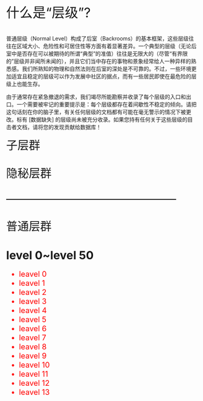 <!DOCTYPE html>
<html lang="zh-CN">

<head>
  <meta charset="utf-8">
  <meta name="viewport" content="width=device-width, initial-scale=1" />
  <title>The backrooms SX分网站</title>
  <style>
    body {
      margin: 0;
    }
  </style>
</head>

<body>
  <font style="font-size:35px">
    <p>什么是“层级”?</p>
  </font>
  <p>普通层级（Normal
    Level）构成了后室（Backrooms）的基本框架，这些层级往往在区域大小、危险性和可居住性等方面有着显著差异。一个典型的层级（无论后室中是否存在可以被期待的所谓“典型”的准值）往往是无限大的（尽管“有界限的”层级并非闻所未闻的），并且它们当中存在的事物和景象经常给人一种异样的熟悉感。我们所熟知的物理和自然法则在后室的深处是不可靠的。不过，一些环境更加适宜且稳定的层级可以作为发展中社区的据点，而有一些居民即使在最危险的层级上也能生存。
  </p>
<p> 由于通常存在紧急撤退的需求，我们竭尽所能勘察并收录了每个层级的入口和出口。一个需要被牢记的重要提示是：每个层级都存在着间歇性不稳定的倾向。请把这句话刻在你的脑子里，有关任何层级的文档都有可能在毫无警示的情况下被更改。标有
    [数据缺失] 的层级尚未被充分收录。如果您持有任何关于这些层级的目击者文档，请将您的发现贡献给数据库！
  </p>
  <font style="font-size:30px"
   <p>子层群</p>
    <p>隐秘层群</p>
    <p>———————————————</p>
    <p>普通层群</p>
    <h1>level 0~level 50
 </font>
  </h1>
  <p>

  </p>
  <p>

  </p>
  <p>

  </p>
  <font style="font-size:20px">
    <ul>
      <li style="font:family:arial;color:red;">leavel 0</li>
    <li style="font:family:arial;color:red;">leavel 1</li>
           <li style="font:family:arial;color:red;">leavel 2</li>
                 <li style="font:family:arial;color:red;">leavel 3</li>
                       <li style="font:family:arial;color:red;">leavel 4</li>
      <li style="font:family:arial;color:red;">leavel 5</li>
            <li style="font:family:arial;color:red;">leavel 6</li>
                  <li style="font:family:arial;color:red;">leavel 7</li>
                        <li style="font:family:arial;color:red;">leavel 8</li>
                              <li style="font:family:arial;color:red;">leavel 9</li>
                                    <li style="font:family:arial;color:red;">leavel 10</li>
                                          <li style="font:family:arial;color:red;">leavel 11</li>
                                                <li style="font:family:arial;color:red;">leavel 12</li>
                                                      <li style="font:family:arial;color:red;">leavel 13</li>

</body>

</html>
